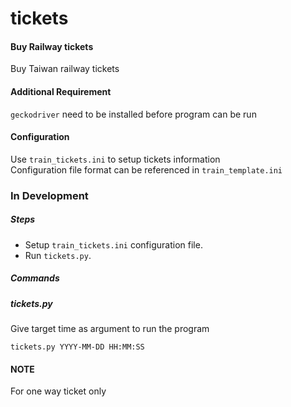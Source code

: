# tickets
#### Buy Railway tickets
Buy Taiwan railway tickets

#### Additional Requirement
`geckodriver` need to be installed before program can be run

#### Configuration
Use `train_tickets.ini` to setup tickets information  
Configuration file format can be referenced in `train_template.ini`

### In Development

##### Steps
- Setup `train_tickets.ini` configuration file.
- Run `tickets.py`.

##### Commands

##### tickets.py
Give target time as argument to run the program

    tickets.py YYYY-MM-DD HH:MM:SS

#### NOTE
For one way ticket only
